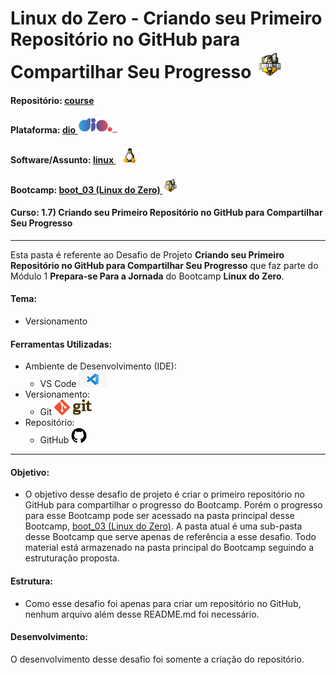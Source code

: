 # Linux do Zero - Criando seu Primeiro Repositório no GitHub para Compartilhar Seu Progresso   <img src="../0-img/logo_boot.png" alt="boot_03" width="auto" height="45">

#### Repositório: [course](../../../../)   
#### Plataforma: <a href="../../../">dio   <img src="../../../../0-outros/logos/plataforma/dio.jpeg" alt="dio" width="auto" height="25"></a>   
#### Software/Assunto: <a href="../../">linux   <img src="../../../../0-outros/logos/software/linux.png" alt="linux" width="auto" height="25"></a>
#### Bootcamp: <a href="../">boot_03 (Linux do Zero)   <img src="../0-img/logo_boot.png" alt="boot_03" width="auto" height="25"></a>
#### Curso: 1.7) Criando seu Primeiro Repositório no GitHub para Compartilhar Seu Progresso

---

Esta pasta é referente ao Desafio de Projeto **Criando seu Primeiro Repositório no GitHub para Compartilhar Seu Progresso** que faz parte do Módulo 1 **Prepara-se Para a Jornada** do Bootcamp **Linux do Zero**.

#### Tema:
- Versionamento

#### Ferramentas Utilizadas:
- Ambiente de Desenvolvimento (IDE):
  - VS Code   <img src="../../../../0-outros/logos/software/vscode.png" alt="vscode" width="auto" height="25">
- Versionamento: 
  - Git   <img src="../../../../0-outros/logos/software/git.png" alt="git" width="auto" height="25">
- Repositório:
  - GitHub   <img src="../../../../0-outros/logos/software/github.png" alt="github" width="auto" height="25">

---

#### Objetivo:
- O objetivo desse desafio de projeto é criar o primeiro repositório no GitHub para compartilhar o progresso do Bootcamp. Porém o progresso para esse Bootcamp pode ser acessado na pasta principal desse Bootcamp, [boot_03 (Linux do Zero)](../). A pasta atual é uma sub-pasta desse Bootcamp que serve apenas de referência a esse desafio. Todo material está armazenado na pasta principal do Bootcamp seguindo a estruturação proposta.

#### Estrutura:
- Como esse desafio foi apenas para criar um repositório no GitHub, nenhum arquivo além desse README.md foi necessário.

#### Desenvolvimento:
O desenvolvimento desse desafio foi somente a criação do repositório.